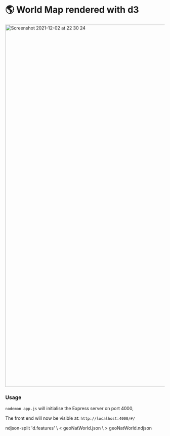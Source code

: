 # 🌎 World Map rendered with d3


<img width="1142" alt="Screenshot 2021-12-02 at 22 30 24" src="https://user-images.githubusercontent.com/40900195/144513750-746ecf63-5fed-49d2-82e2-c0eba4d1b894.png">


### Usage

`nodemon app.js` will initialise the Express server on port 4000,

The front end will now be visible at: `http://localhost:4000/#/`


ndjson-split 'd.features' \  < geoNatWorld.json \ > geoNatWorld.ndjson
